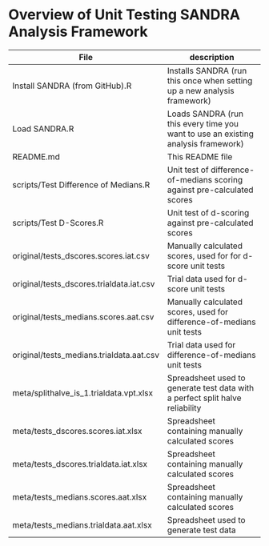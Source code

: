 # Overview of Unit Testing SANDRA Analysis Framework 
File | description
------ | -----------
Install SANDRA (from GitHub).R | Installs SANDRA (run this once when setting up a new analysis framework)
Load SANDRA.R | Loads SANDRA (run this every time you want to use an existing analysis framework)
README.md | This README file
scripts/Test Difference of Medians.R | Unit test of difference-of-medians scoring against pre-calculated scores
scripts/Test D-Scores.R | Unit test of d-scoring against pre-calculated scores
original/tests_dscores.scores.iat.csv | Manually calculated scores, used for for d-score unit tests
original/tests_dscores.trialdata.iat.csv | Trial data used for d-score unit tests
original/tests_medians.scores.aat.csv | Manually calculated scores, used for difference-of-medians unit tests
original/tests_medians.trialdata.aat.csv | Trial data used for difference-of-medians unit tests
meta/splithalve\_is\_1.trialdata.vpt.xlsx | Spreadsheet used to generate test data with a perfect split halve reliability
meta/tests_dscores.scores.iat.xlsx | Spreadsheet containing manually calculated scores
meta/tests_dscores.trialdata.iat.xlsx | Spreadsheet containing manually calculated scores
meta/tests_medians.scores.aat.xlsx | Spreadsheet containing manually calculated scores
meta/tests_medians.trialdata.aat.xlsx | Spreadsheet used to generate test data

